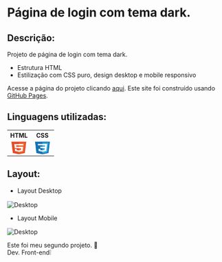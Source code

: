 # Página de login com tema dark.

<h2> Descrição: </h2>

Projeto de página de login com tema dark.

- Estrutura HTML
- Estilização com CSS puro, design desktop e mobile responsivo

Acesse a página do projeto clicando [aqui](https://julianasinnott.github.io/PageLogin/). Este site foi construído usando [GitHub Pages](https://pages.github.com/).

<h2> Linguagens utilizadas: </h2>

<table>
<tr>
  <th> HTML </th>
  <th> CSS </th>
</tr>
<tr>
  <td> <img align="center" alt="HTML" height="30" width="40" src="https://raw.githubusercontent.com/devicons/devicon/master/icons/html5/html5-original.svg"> </td>
  <td> <img align="center" alt="CSS" height="30" width="40" src="https://raw.githubusercontent.com/devicons/devicon/master/icons/css3/css3-original.svg"> </td>
</tr>
</table>

<h2> Layout: </h2>

- Layout Desktop
<img align="center" alt="Desktop" height="350vh" width="700vw" src="https://user-images.githubusercontent.com/100887684/159774267-657e9e91-3190-4f4a-9322-34fc7e96a5ba.PNG">

- Layout Mobile
<img align="center" alt="Desktop" height="350" width="195" src="https://user-images.githubusercontent.com/100887684/159781932-ca337add-b984-4e19-bc8f-e1f5631c1f44.PNG">


Este foi meu segundo projeto. 💜 <br>
Dev. Front-end❕
